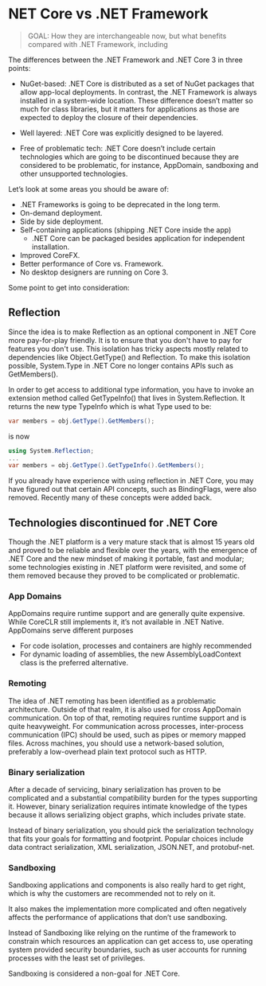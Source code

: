 # NET Core vs .NET Framework
> GOAL: How they are interchangeable now, but what benefits compared with .NET Framework, including 

The differences between the .NET Framework and .NET Core 3 in three points:

 - NuGet-based: .NET Core is distributed as a set of NuGet packages that allow app-local deployments. In contrast, the .NET Framework is always installed in a system-wide location. 
These difference doesn’t matter so much for class libraries, but it matters for applications as those are expected to deploy the closure of their dependencies. 

 - Well layered: .NET Core was explicitly designed to be layered.
 
 - Free of problematic tech: .NET Core doesn’t include certain technologies which are going to be discontinued because they are considered to be problematic, for instance, AppDomain, sandboxing and other unsupported technologies.
 
Let’s look at some areas you should be aware of:

 - .NET Frameworks is going to be deprecated in the long term.
 - On-demand deployment.
 - Side by side deployment.
 - Self-containing applications (shipping .NET Core inside the app)    
   - .NET Core can be packaged besides application for independent installation.
 - Improved CoreFX.
 - Better performance of Core vs. Framework.
 - No desktop designers are running on Core 3.

Some point to get into consideration:

## Reflection
Since the idea is to make Reflection as an optional component in .NET Core more pay-for-play friendly. It is to ensure that you don't have to pay for features you don't use. This isolation has tricky aspects mostly related to dependencies like Object.GetType() and Reflection. To make this isolation possible, System.Type in .NET Core no longer contains APIs such as GetMembers().

In order to get access to additional type information, you have to invoke an extension method called GetTypeInfo() that lives in System.Reflection. It returns the new type TypeInfo which is what Type used to be:

```csharp
var members = obj.GetType().GetMembers();
```

is now

```csharp
using System.Reflection;
...
var members = obj.GetType().GetTypeInfo().GetMembers();
```

If you already have experience with using reflection in .NET Core, you may have figured out that certain API concepts, such as BindingFlags, were also removed. Recently many of these concepts were added back.

## Technologies discontinued for .NET Core

Though the .NET platform is a very mature stack that is almost 15 years old and proved to be reliable and flexible over the years, with the emergence of .NET Core and the new mindset of making it portable, fast and modular; some technologies existing in .NET platform were revisited, and some of them removed because they proved to be complicated or problematic.

### App Domains

AppDomains require runtime support and are generally quite expensive. While CoreCLR still implements it, it’s not available in .NET Native.
 AppDomains serve different purposes
 - For code isolation, processes and containers are highly recommended
 - For dynamic loading of assemblies, the new AssemblyLoadContext class is the preferred alternative.

### Remoting

The idea of .NET remoting has been identified as a problematic architecture.
 Outside of that realm, it is also used for cross AppDomain communication. On top of that, remoting requires runtime support and is quite heavyweight.
For communication across processes, inter-process communication (IPC) should be used, such as pipes or memory mapped files.
Across machines, you should use a network-based solution, preferably a low-overhead plain text protocol such as HTTP.

### Binary serialization

After a decade of servicing, binary serialization has proven to be complicated and a substantial compatibility burden for the types supporting it.
However, binary serialization requires intimate knowledge of the types because it allows serializing object graphs, which includes private state.

Instead of binary serialization, you should pick the serialization technology that fits your goals for formatting and footprint.
Popular choices include data contract serialization, XML serialization, JSON.NET, and protobuf-net.

### Sandboxing

Sandboxing applications and components is also really hard to get right, which is why the customers are recommended not to rely on it.

It also makes the implementation more complicated and often negatively affects the performance of applications that don’t use sandboxing.

Instead of Sandboxing like relying on the runtime of the framework to constrain which resources an application can get access to, use operating system provided security boundaries, such as user accounts for running processes with the least set of privileges.

Sandboxing is considered a non-goal for .NET Core.